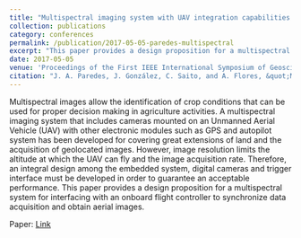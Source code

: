 ```yaml
---
title: "Multispectral imaging system with UAV integration capabilities for crop analysis"
collection: publications
category: conferences
permalink: /publication/2017-05-05-paredes-multispectral
excerpt: "This paper provides a design proposition for a multispectral system for interfacing with an onboard flight controller to synchronize data acquisition and obtain aerial multispectral images for the identification of crop conditions, which can be used for proper decision making in agriculture activities."
date: 2017-05-05
venue: 'Proceedings of the First IEEE International Symposium of Geoscience and Remote Sensing (GRSS-CHILE)'
citation: "J. A. Paredes, J. González, C. Saito, and A. Flores, &quot;Multispectral imaging system with UAV integration capabilities for crop analysis,&quot; in <i>Proc. Int. Symp. Geosci. Remote Sens. (GRSS-CHILE),</i> IEEE, 2017, pp. 1-4."
---
```


Multispectral images allow the identification of crop conditions that can be used for proper decision making in agriculture activities. A multispectral imaging system that includes cameras mounted on an Unmanned Aerial Vehicle (UAV) with other electronic modules such as GPS and autopilot system has been developed for covering great extensions of land and the acquisition of geolocated images. However, image resolution limits the altitude at which the UAV can fly and the image acquisition rate. Therefore, an integral design among the embedded system, digital cameras and trigger interface must be developed in order to guarantee an acceptable performance. This paper provides a design proposition for a multispectral system for interfacing with an onboard flight controller to synchronize data acquisition and obtain aerial images.

Paper: <a href = "https://ieeexplore.ieee.org/document/7996009"> Link </a>

